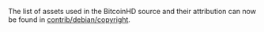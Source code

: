 The list of assets used in the BitcoinHD source and their attribution can now be found in [contrib/debian/copyright](../contrib/debian/copyright).
